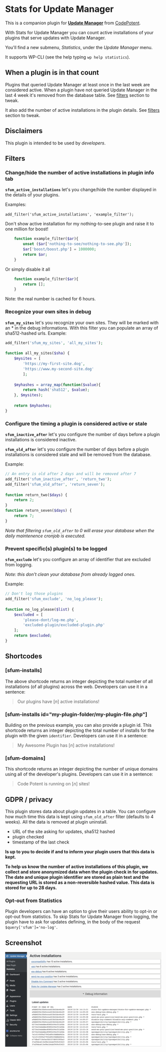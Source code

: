 # Stats for Update Manager

This is a companion plugin for [**Update Manager**](https://codepotent.com/classicpress/plugins/) from [CodePotent](https://codepotent.com/).

With Stats for Update Manager you can count active installations of your plugins that serve updates with Update Manager.

You'll find a new submenu, *Statistics*, under the *Update Manager* menu.

It supports WP-CLI (see the help typing `wp help statistics`).

## When a plugin is in that count

Plugins that queried Update Manager at least once in the last week are considered active.  When a plugin have not queried Update Manager in the last 4 week it's removed from the database table. See [filters](#filters) section to tweak.

It also add the number of active installations in the plugin details. See [filters](#filters) section to tweak.

## Disclaimers
This plugin is intended to be used by *developers*.

## <a name="filters"></a>Filters
### Change/hide the number of active installations in plugin info tab
**`sfum_active_installations`** let's you change/hide the number displayed in the details of your plugins.

Examples:

`add_filter('sfum_active_installations', 'example_filter');`

Don't show active installation for my nothing-to-see plugin and raise it to one million for boost!

```php
	function example_filter($ar){
		unset ($ar['nothing-to-see/nothing-to-see.php']);
		$ar['boost/boost.php'] = 1000000;
		return $ar;
	}
```

Or simply disable it all

```php
	function example_filter($ar){
		return [];
	}
```

Note: the real number is cached for 6 hours.

### Recognize your own sites in debug
**`sfum_my_sites`** let's you recognize your own sites. They will be marked with an * in the debug informations.
With this filter you can populate an array of sha512-hashed urls.
Example:

```php
add_filter('sfum_my_sites', 'all_my_sites');

function all_my_sites($sha) {
	$mysites = [
		'https://my-first-site.dog',
		'https://www.my-second-site.dog'
		];
	
	$myhashes = array_map(function($value){
		return hash('sha512', $value);
	}, $mysites);
	
	return $myhashes;
}
```
### Configure the timing a plugin is considered active or stale
**`sfum_inactive_after`** let's you configure the number of days before a plugin installations is considered inactive.

**`sfum_old_after`** let's you configure the number of days before a plugin installations is considered stale and will be removed from the database.

Example:

```php
// An entry is old after 2 days and will be removed after 7
add_filter('sfum_inactive_after', 'return_two');
add_filter('sfum_old_after', 'return_seven');

function return_two($days) {
	return 2;
}
function return_seven($days) {
	return 7;
}

```
*Note that filtering `sfum_old_after` to 0 will erase your database when the daily maintenence cronjob is executed.*

### Prevent specific(s) plugin(s) to be logged

**`sfum_exclude`** let's you configure an array of identifier that are excluded from logging.

*Note: this don't clean your database from already logged ones.*

Example:
```php
// Don't log those plugins
add_filter('sfum_exclude', 'no_log_please');

function no_log_please($list) {
	$excluded = [
		'please-dont/log-me.php',
		'excluded-plugin/excluded-plugin.php'
	];
	return $excluded;
}
```

## Shortcodes 

### [sfum-installs]

The above shortcode returns an integer depicting the total number of all installations (of all plugins) across the web. Developers can use it in a sentence:
> Our plugins have [_n_] active installations!

### [sfum-installs id="my-plugin-folder/my-plugin-file.php"]

Building on the previous example, you can also provide a plugin id. This shortcode returns an integer depicting the total number of installs for the plugin with the given `identifier`. Developers can use it in a sentence:
> My Awesome Plugin has [_n_] active installations!

### [sfum-domains]

This shortcode returns an integer depicting the number of unique domains using all of the developer's plugins. Developers can use it in a sentence: 

> Code Potent is running on [_n_] sites!

## GDPR / privacy

This plugin stores data about plugin updates in a table. 
You can configure how much time this data is kept using `sfum_old_after` filter (defaults to 4 weeks).
All the data is removed at plugin uninstall.

- URL of the site asking for updates, sha512 hashed
- plugin checked
- timestamp of the last check

**Is up to you to decide if and to inform your plugin users that this data is kept.**

**To help us know the number of active installations of this plugin, we collect and store anonymized data when the plugin check in for updates. The date and unique plugin identifier are stored as plain text and the requesting URL is stored as a non-reversible hashed value. This data is stored for up to 28 days.**

### Opt-out from Statistics
Plugin developers can have an option to give their users ability to opt-in or opt-out from statistics.
To skip Stats for Update Manager from logging, the plugin have to ask for updates defining, in the body of the request `$query['sfum']='no-log'`.

## Screenshot
![Main page](images/screenshot-1.png)
